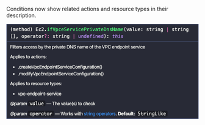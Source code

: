 Conditions now show related actions and resource types in their description.

![Tooltip example](https://raw.githubusercontent.com/udondan/iam-floyd/main/docs/v0.34.0-tooltip.png "Tooltip example")
